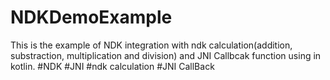 # NDKDemoExample
This is the example of NDK integration with ndk calculation(addition, substraction, multiplication and division) and JNI Callbcak function using in kotlin.
#NDK
#JNI
#ndk calculation
#JNI CallBack
